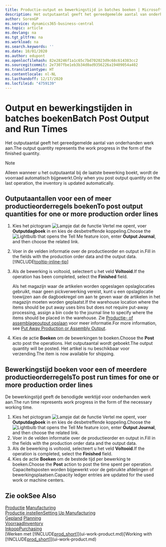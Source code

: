 ```yaml
---
title: Productie-output en bewerkingstijd in batches boeken | Microsoft Docs
description: Het outputaantal geeft het gereedgemelde aantal van onderhanden werk aan.
author: SorenGP
ms.service: dynamics365-business-central
ms.topic: article
ms.devlang: na
ms.tgt_pltfrm: na
ms.workload: na
ms.search.keywords: ''
ms.date: 10/01/2020
ms.author: edupont
ms.openlocfilehash: 82e28246f1a1c65c7bd702023d9c68c614383cc2
ms.sourcegitcommit: 2e7307fbe1eb3b34d0ad9356226a19409054a402
ms.translationtype: HT
ms.contentlocale: nl-NL
ms.lasthandoff: 12/17/2020
ms.locfileid: "4759139"
---
```

# <a name="batch-post-output-and-run-times"></a><span data-ttu-id="4212c-103">Output en bewerkingstijden in batches boeken</span><span class="sxs-lookup"><span data-stu-id="4212c-103">Batch Post Output and Run Times</span></span>
<span data-ttu-id="4212c-104">Het outputaantal geeft het gereedgemelde aantal van onderhanden werk aan.</span><span class="sxs-lookup"><span data-stu-id="4212c-104">The output quantity represents the work progress in the form of the finished quantity.</span></span>  

> [!NOTE]
> <span data-ttu-id="4212c-105">Alleen wanneer u het outputaantal bij de laatste bewerking boekt, wordt de voorraad automatisch bijgewerkt.</span><span class="sxs-lookup"><span data-stu-id="4212c-105">Only when you post output quantity on the last operation, the inventory is updated automatically.</span></span>  

## <a name="to-post-output-quantities-for-one-or-more-production-order-lines"></a><span data-ttu-id="4212c-106">Outputaantallen voor een of meer productieorderregels boeken</span><span class="sxs-lookup"><span data-stu-id="4212c-106">To post output quantities for one or more production order lines</span></span>
1. <span data-ttu-id="4212c-107">Kies het pictogram ![Lampje dat de functie Vertel me opent](media/ui-search/search_small.png "Vertel me wat u wilt doen"), voer **Outputdagboek** in en kies de desbetreffende koppeling.</span><span class="sxs-lookup"><span data-stu-id="4212c-107">Choose the ![Lightbulb that opens the Tell Me feature](media/ui-search/search_small.png "Tell me what you want to do") icon, enter **Output Journal**, and then choose the related link.</span></span>  
2. <span data-ttu-id="4212c-108">Voer in de velden informatie over de productieorder en output in.</span><span class="sxs-lookup"><span data-stu-id="4212c-108">Fill in the fields with the production order data and the output data.</span></span> [!INCLUDE[tooltip-inline-tip](includes/tooltip-inline-tip_md.md)]
3. <span data-ttu-id="4212c-109">Als de bewerking is voltooid, selecteert u het veld **Voltooid**.</span><span class="sxs-lookup"><span data-stu-id="4212c-109">If the operation has been completed, select the **Finished** field.</span></span>  

    <span data-ttu-id="4212c-110">Als het magazijn waar de artikelen worden opgeslagen opslaglocaties gebruikt, maar geen pickverwerking vereist, kunt u  een opslaglocatie toewijzen aan de dagboekregel om aan te geven waar de artikelen in het magazijn moeten worden geplaatst.</span><span class="sxs-lookup"><span data-stu-id="4212c-110">If the warehouse location where the items should be put away uses bins but does not require put-away processing,  assign a bin code to the journal line to specify where the items should be placed in the warehouse.</span></span> <span data-ttu-id="4212c-111">Zie [Productie- of assemblageoutput opslaan](warehouse-how-to-put-away-production-output.md) voor meer informatie.</span><span class="sxs-lookup"><span data-stu-id="4212c-111">For more information, see [Put Away Production or Assembly Output](warehouse-how-to-put-away-production-output.md).</span></span>  

4. <span data-ttu-id="4212c-112">Kies de actie **Boeken** om de bewerkingen te boeken.</span><span class="sxs-lookup"><span data-stu-id="4212c-112">Choose the **Post** acto post the operations.</span></span> <span data-ttu-id="4212c-113">Het outputaantal wordt geboekt.</span><span class="sxs-lookup"><span data-stu-id="4212c-113">The output quantity will be posted.</span></span> <span data-ttu-id="4212c-114">Het artikel is nu beschikbaar voor verzending.</span><span class="sxs-lookup"><span data-stu-id="4212c-114">The item is now available for shipping.</span></span>  

## <a name="to-post-run-times-for-one-or-more-production-order-lines"></a><span data-ttu-id="4212c-115">Bewerkingstijd boeken voor een of meerdere productieorderregels</span><span class="sxs-lookup"><span data-stu-id="4212c-115">To post run times for one or more production order lines</span></span>
<span data-ttu-id="4212c-116">De bewerkingstijd geeft de benodigde werktijd voor onderhanden werk aan.</span><span class="sxs-lookup"><span data-stu-id="4212c-116">The run time represents work progress in the form of the necessary working time.</span></span>    

1.  <span data-ttu-id="4212c-117">Kies het pictogram ![Lampje dat de functie Vertel me opent](media/ui-search/search_small.png "Vertel me wat u wilt doen"), voer **Outputdagboek** in en kies de desbetreffende koppeling.</span><span class="sxs-lookup"><span data-stu-id="4212c-117">Choose the ![Lightbulb that opens the Tell Me feature](media/ui-search/search_small.png "Tell me what you want to do") icon, enter **Output Journal**, and then choose the related link.</span></span>  
2. <span data-ttu-id="4212c-118">Voer in de velden informatie over de productieorder en output in.</span><span class="sxs-lookup"><span data-stu-id="4212c-118">Fill in the fields with the production order data and the output data.</span></span>  
3.  <span data-ttu-id="4212c-119">Als de bewerking is voltooid, selecteert u het veld **Voltooid**.</span><span class="sxs-lookup"><span data-stu-id="4212c-119">If the operation is completed, select the **Finished** field.</span></span>  
4. <span data-ttu-id="4212c-120">Kies de actie **Boeken** om de bestede tijd per bewerking te boeken.</span><span class="sxs-lookup"><span data-stu-id="4212c-120">Choose the **Post** action to post the time spent per operation.</span></span> <span data-ttu-id="4212c-121">Capaciteitsposten worden bijgewerkt voor de gebruikte afdelingen of bewerkingsplaatsen.</span><span class="sxs-lookup"><span data-stu-id="4212c-121">Capacity ledger entries are updated for the used work or machine centers.</span></span>

## <a name="see-also"></a><span data-ttu-id="4212c-122">Zie ook</span><span class="sxs-lookup"><span data-stu-id="4212c-122">See Also</span></span>  
<span data-ttu-id="4212c-123">[Productie](production-manage-manufacturing.md)  </span><span class="sxs-lookup"><span data-stu-id="4212c-123">[Manufacturing](production-manage-manufacturing.md)  </span></span>  
[<span data-ttu-id="4212c-124">Productie instellen</span><span class="sxs-lookup"><span data-stu-id="4212c-124">Setting Up Manufacturing</span></span>](production-configure-production-processes.md)  
<span data-ttu-id="4212c-125">[Gepland](production-planning.md)    </span><span class="sxs-lookup"><span data-stu-id="4212c-125">[Planning](production-planning.md)    </span></span>  
[<span data-ttu-id="4212c-126">Voorraad</span><span class="sxs-lookup"><span data-stu-id="4212c-126">Inventory</span></span>](inventory-manage-inventory.md)  
[<span data-ttu-id="4212c-127">Inkoop</span><span class="sxs-lookup"><span data-stu-id="4212c-127">Purchasing</span></span>](purchasing-manage-purchasing.md)  
<span data-ttu-id="4212c-128">[Werken met [!INCLUDE[prod_short](includes/prod_short.md)]](ui-work-product.md)</span><span class="sxs-lookup"><span data-stu-id="4212c-128">[Working with [!INCLUDE[prod_short](includes/prod_short.md)]](ui-work-product.md)</span></span>
